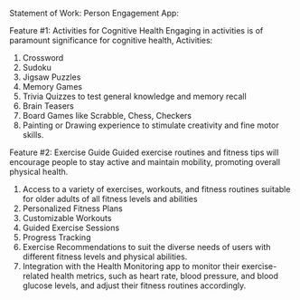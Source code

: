 Statement of Work:
Person Engagement App:

Feature #1:
Activities for Cognitive Health
Engaging in activities is of paramount significance for cognitive health, 
Activities:
1)	Crossword 
2)	Sudoku 
3)	Jigsaw Puzzles 
4)	Memory Games 
5)	Trivia Quizzes to test general knowledge and memory recall 
6)	Brain Teasers 
7)	Board Games like Scrabble, Chess, Checkers 
8)	Painting or Drawing experience to stimulate creativity and fine motor skills.
   
Feature #2:
Exercise Guide
Guided exercise routines and fitness tips will encourage people to stay active and maintain mobility, promoting overall physical health. 
1)	Access to a variety of exercises, workouts, and fitness routines suitable for older adults of all fitness levels and abilities
2)	Personalized Fitness Plans
3)	Customizable Workouts
4)	Guided Exercise Sessions
5)	Progress Tracking 
6)	Exercise Recommendations to suit the diverse needs of users with different fitness levels and physical abilities.
7)	Integration with the Health Monitoring app to monitor their exercise-related health metrics, such as heart rate, blood pressure, and blood glucose levels, and adjust their fitness routines accordingly.
